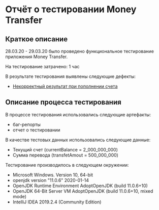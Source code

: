 # Отчёт о тестировании Money Transfer

## Краткое описание

28.03.20 - 29.03.20 было проведено функциональное тестирование приложения Money Transfer.

На тестирование затрачено: 1 час

В результате тестирования выявлены следующие дефекты:
* [Некорректный результат при пополнении счета]()

## Описание процесса тестирования

В процессе тестирования использовались следующие артефакты:
* баг-репорты
* отчет о тестировании


В качестве тестовых данных использовались следующие данные:
* Текущий счет (currentBalance = 2_000_000_000)
* Сумма перевода (transfetAmout = 500_000_000)

Тестирование производилось в следующем окружении:
* Microsoft Windows. Version 10, 64-bit
* openjdk version "11.0.6" 2020-01-14
* OpenJDK Runtime Environment AdoptOpenJDK (build 11.0.6+10)
* OpenJDK 64-Bit Server VM AdoptOpenJDK (build 11.0.6+10, mixed mode)
* IntelliJ IDEA 2019.2.4 (Community Edition)